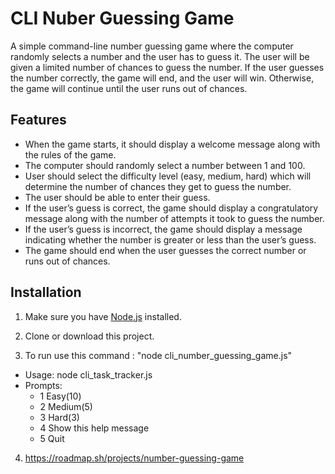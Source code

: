 # CLI Nuber Guessing Game


A simple command-line number guessing game where the computer randomly selects a number and the user has to guess it. 
The user will be given a limited number of chances to guess the number. If the user guesses the number correctly, 
the game will end, and the user will win. Otherwise, the game will continue until the user runs out of chances.

## Features

- When the game starts, it should display a welcome message along with the rules of the game.
- The computer should randomly select a number between 1 and 100.
- User should select the difficulty level (easy, medium, hard) which will determine the number of chances they get to guess the number.
- The user should be able to enter their guess.
- If the user’s guess is correct, the game should display a congratulatory message along with the number of attempts it took to guess the number.
- If the user’s guess is incorrect, the game should display a message indicating whether the number is greater or less than the user’s guess.
- The game should end when the user guesses the correct number or runs out of chances.

## Installation

1. Make sure you have [Node.js](https://nodejs.org) installed.

2. Clone or download this project.

3. To run use this command : "node cli_number_guessing_game.js"
  - Usage: node cli_task_tracker.js
  - Prompts:
      -  1       Easy(10)
      -  2       Medium(5)
      -  3       Hard(3)
      -  4       Show this help message
      -  5       Quit

4. https://roadmap.sh/projects/number-guessing-game
